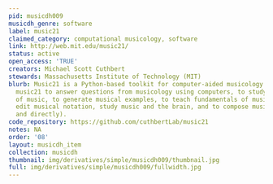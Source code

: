 ```yaml
---
pid: musicdh009
musicdh_genre: software
label: music21
claimed_category: computational musicology, software
link: http://web.mit.edu/music21/
status: active
open_access: 'TRUE'
creators: Michael Scott Cuthbert
stewards: Massachusetts Institute of Technology (MIT)
blurb: Music21 is a Python-based toolkit for computer-aided musicology. People use
  music21 to answer questions from musicology using computers, to study large datasets
  of music, to generate musical examples, to teach fundamentals of music theory, to
  edit musical notation, study music and the brain, and to compose music (both algorithmically
  and directly).
code_repository: https://github.com/cuthbertLab/music21
notes: NA
order: '08'
layout: musicdh_item
collection: musicdh
thumbnail: img/derivatives/simple/musicdh009/thumbnail.jpg
full: img/derivatives/simple/musicdh009/fullwidth.jpg
---
```

